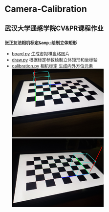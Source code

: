 # Camera-Calibration
## 武汉大学遥感学院CV&PR课程作业
### `张正友法相机标定&amp;绘制立体矩形`
- [board.py](board.py) 生成虚拟棋盘格图片
- [draw.py](draw.py) 根据标定参数绘制立体矩形和坐标轴
- [calibration.py](calibration.py) 相机标定 生成内外方位元素  
<img src='./dst_imgs/haochen_tian_1.jpg' width="300"> <img src='./dst_imgs/haochen_tian_4.jpg' width="300">
